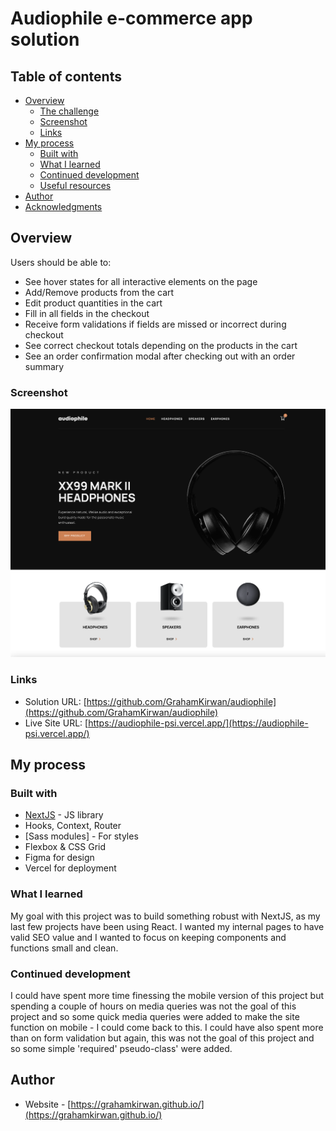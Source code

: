# Audiophile e-commerce app solution

## Table of contents

- [Overview](#overview)
  - [The challenge](#the-challenge)
  - [Screenshot](#screenshot)
  - [Links](#links)
- [My process](#my-process)
  - [Built with](#built-with)
  - [What I learned](#what-i-learned)
  - [Continued development](#continued-development)
  - [Useful resources](#useful-resources)
- [Author](#author)
- [Acknowledgments](#acknowledgments)


## Overview

Users should be able to:

- See hover states for all interactive elements on the page
- Add/Remove products from the cart
- Edit product quantities in the cart
- Fill in all fields in the checkout
- Receive form validations if fields are missed or incorrect during checkout
- See correct checkout totals depending on the products in the cart
- See an order confirmation modal after checking out with an order summary

### Screenshot

![](./preview.png)

### Links

- Solution URL: [https://github.com/GrahamKirwan/audiophile](https://github.com/GrahamKirwan/audiophile)
- Live Site URL: [https://audiophile-psi.vercel.app/](https://audiophile-psi.vercel.app/)

## My process

### Built with

- [NextJS](https://nextjs.org/) - JS library
- Hooks, Context, Router
- [Sass modules] - For styles
- Flexbox & CSS Grid
- Figma for design
- Vercel for deployment


### What I learned

My goal with this project was to build something robust with NextJS, as my last few projects have been using React. I wanted my internal pages to have valid SEO value and I wanted to focus on keeping components and functions small and clean.


### Continued development

I could have spent more time finessing the mobile version of this project but spending a couple of hours on media queries was not the goal of this project and so some quick media queries were added to make the site function on mobile - I could come back to this.
I could have also spent more than on form validation but again, this was not the goal of this project and so some simple 'required' pseudo-class' were added.


## Author

- Website - [https://grahamkirwan.github.io/](https://grahamkirwan.github.io/)
